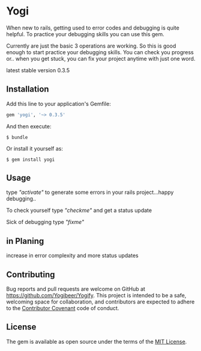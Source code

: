 # Yogi

When new to rails, getting used to error codes and debugging is quite helpful.
To practice your debugging skills you can use this gem.

Currently are just the basic 3 operations are working.
So this is good enough to start practice your debugging skills.
You can check you progress or..
when you get stuck,  you can fix your project anytime with just one word.

latest stable version 0.3.5

## Installation

Add this line to your application's Gemfile:

```ruby
gem 'yogi', '~> 0.3.5'
```

And then execute:

    $ bundle

Or install it yourself as:

    $ gem install yogi

## Usage

type _"activate"_ to generate some errors in your rails project...happy debugging..

To check yourself type _"checkme"_ and get a status update

Sick of debugging type _"fixme"_

## in Planing

increase in error complexity and more status updates


## Contributing

Bug reports and pull requests are welcome on GitHub at https://github.com/Yogibeer/Yogify. This project is intended to be a safe, welcoming space for collaboration, and contributors are expected to adhere to the [Contributor Covenant](http://contributor-covenant.org) code of conduct.


## License

The gem is available as open source under the terms of the [MIT License](http://opensource.org/licenses/MIT).
